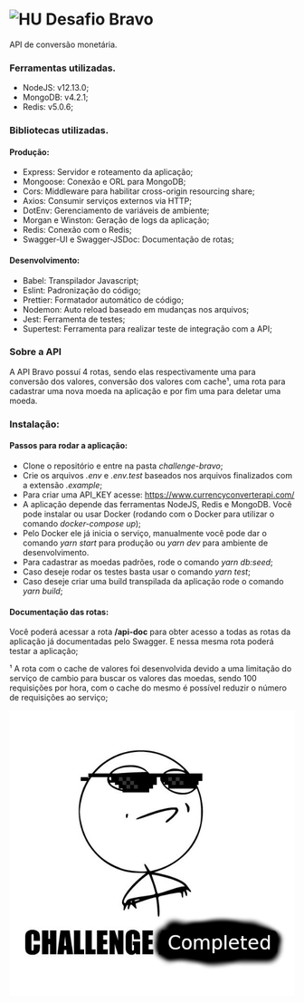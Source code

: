 # <img src="https://avatars1.githubusercontent.com/u/7063040?v=4&s=200.jpg" alt="HU" width="24" /> Desafio Bravo

API de conversão monetária.

### Ferramentas utilizadas.
- NodeJS: v12.13.0;
- MongoDB: v4.2.1;
- Redis: v5.0.6;

### Bibliotecas utilizadas.
#### Produção:
- Express: Servidor e roteamento da aplicação;
- Mongoose: Conexão e ORL para MongoDB;
- Cors: Middleware para habilitar cross-origin resourcing share;
- Axios: Consumir serviços externos via HTTP;
- DotEnv: Gerenciamento de variáveis de ambiente;
- Morgan e Winston: Geração de logs da aplicação;
- Redis: Conexão com o Redis;
- Swagger-UI e Swagger-JSDoc: Documentação de rotas;

#### Desenvolvimento:
- Babel: Transpilador Javascript;
- Eslint: Padronização do código;
- Prettier: Formatador automático de código;
- Nodemon: Auto reload baseado em mudanças nos arquivos;
- Jest: Ferramenta de testes;
- Supertest: Ferramenta para realizar teste de integração com a API;

### Sobre a API
A API Bravo possuí 4 rotas, sendo elas respectivamente uma para conversão dos valores, conversão dos valores com cache¹, uma rota para cadastrar uma nova moeda na aplicação e por fim uma para deletar uma moeda.

### Instalação:
#### Passos para rodar a aplicação:
- Clone o repositório e entre na pasta *challenge-bravo*;
- Crie os arquivos *.env* e *.env.test* baseados nos arquivos finalizados com a extensão *.example*;
- Para criar uma API_KEY acesse: https://www.currencyconverterapi.com/
- A aplicação depende das ferramentas NodeJS, Redis e MongoDB. Você pode instalar ou usar Docker (rodando com o Docker para utilizar o comando *docker-compose up*);
- Pelo Docker ele já inicia o serviço, manualmente você pode dar o comando *yarn start* para produção ou *yarn dev* para ambiente de desenvolvimento.
- Para cadastrar as moedas padrões, rode o comando *yarn db:seed*;
- Caso deseje rodar os testes basta usar o comando *yarn test*;
- Caso deseje criar uma build transpilada da aplicação rode o comando *yarn build*;

#### Documentação das rotas:
Você poderá acessar a rota **/api-doc** para obter acesso a todas as rotas da aplicação já documentadas pelo Swagger. E nessa mesma rota poderá testar a aplicação;

¹ A rota com o cache de valores foi desenvolvida devido a uma limitação do serviço de cambio para buscar os valores das moedas, sendo 100 requisições por hora, com o cache do mesmo é possível reduzir o número de requisições ao serviço;

<p align="center">
  <img src="ca.jpg" alt="Challange accepted" />
</p>
